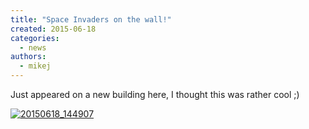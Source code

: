 ```yaml
---
title: "Space Invaders on the wall!"
created: 2015-06-18
categories: 
  - news
authors: 
  - mikej
---
```


Just appeared on a new building here, I thought this was rather cool ;)

[![20150618_144907](@assets/images/20150618_144907.jpg)](http://www.fpgaarcade.com/wp4/wp-content/uploads/2015/06/20150618_144907.jpg)
